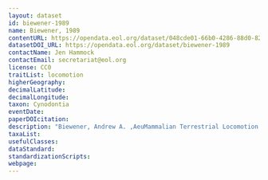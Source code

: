 ```yaml
---
layout: dataset
id: biewener-1989
name: Biewener, 1989
contentURL: https://opendata.eol.org/dataset/048cde01-66b0-4286-88d0-82b13f422f7f/resource/0c224859-8a3b-41b3-8ac4-23eb918a8056/download/biewener1989.zip
datasetDOI_URL: https://opendata.eol.org/dataset/biewener-1989
contactName: Jen Hammock
contactEmail: secretariat@eol.org
license: CC0
traitList: locomotion
higherGeography:
decimalLatitude:
decimalLongitude:
taxon: Cynodontia
eventDate:
paperDOIcitation: 
description: "Biewener, Andrew A. ,AeuMammalian Terrestrial Locomotion and Size.,Aeu BioScience, vol. 39, no. 11, 1989, pp. 776,Aei783. JSTOR, www.jstor.org/stable/1311183. Accessed 20 July 2020. https://www.jstor.org/stable/1311183"
taxaList: 
usefulClasses:
dataStandard:
standardizationScripts:
webpage:
---
```


